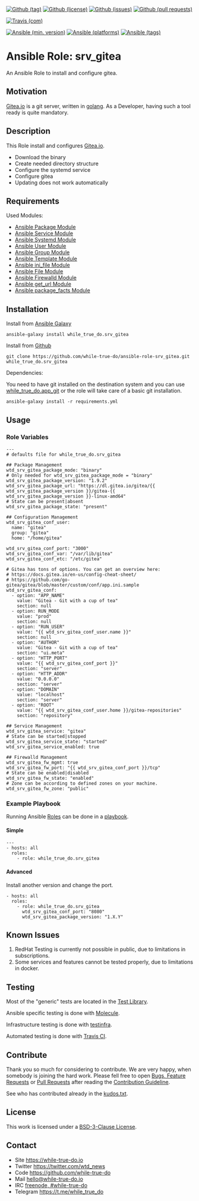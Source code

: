 <!--
name: README.md
description: This file contains important information for the repository.
author: while-true-do.io
contact: hello@while-true-do.io
license: BSD-3-Clause
-->

<!-- github shields -->
[![Github (tag)](https://img.shields.io/github/tag/while-true-do/ansible-role-srv_gitea.svg)](https://github.com/while-true-do/ansible-role-srv_gitea/tags)
[![Github (license)](https://img.shields.io/github/license/while-true-do/ansible-role-srv_gitea.svg)](https://github.com/while-true-do/ansible-role-srv_gitea/blob/master/LICENSE)
[![Github (issues)](https://img.shields.io/github/issues/while-true-do/ansible-role-srv_gitea.svg)](https://github.com/while-true-do/ansible-role-srv_gitea/issues)
[![Github (pull requests)](https://img.shields.io/github/issues-pr/while-true-do/ansible-role-srv_gitea.svg)](https://github.com/while-true-do/ansible-role-srv_gitea/pulls)
<!-- travis shields -->
[![Travis (com)](https://img.shields.io/travis/com/while-true-do/ansible-role-srv_gitea.svg)](https://travis-ci.com/while-true-do/ansible-role-srv_gitea)
<!-- ansible shields -->
[![Ansible (min. version)](https://img.shields.io/badge/dynamic/yaml.svg?label=Min.%20Ansible%20Version&url=https%3A%2F%2Fraw.githubusercontent.com%2Fwhile-true-do%2Fansible-role-srv_gitea%2Fmaster%2Fmeta%2Fmain.yml&query=%24.galaxy_info.min_ansible_version&colorB=black)](https://galaxy.ansible.com/while_true_do/srv_gitea)
[![Ansible (platforms)](https://img.shields.io/badge/dynamic/yaml.svg?label=Supported%20OS&url=https%3A%2F%2Fraw.githubusercontent.com%2Fwhile-true-do%2Fansible-role-srv_gitea%2Fmaster%2Fmeta%2Fmain.yml&query=galaxy_info.platforms%5B*%5D.name&colorB=black)](https://galaxy.ansible.com/while_true_do/srv_gitea)
[![Ansible (tags)](https://img.shields.io/badge/dynamic/yaml.svg?label=Galaxy%20Tags&url=https%3A%2F%2Fraw.githubusercontent.com%2Fwhile-true-do%2Fansible-role-srv_gitea%2Fmaster%2Fmeta%2Fmain.yml&query=%24.galaxy_info.galaxy_tags%5B*%5D&colorB=black)](https://galaxy.ansible.com/while_true_do/srv_gitea)

# Ansible Role: srv_gitea

An Ansible Role to install and configure gitea.

## Motivation

[Gitea.io](https://gitea.io/) is a git server, written in
[golang](https://golang.org/). As a Developer, having such a tool ready is quite
mandatory.

## Description

This Role install and configures [Gitea.io](https://gitea.io/).

-   Download the binary
-   Create needed directory structure
-   Configure the systemd service
-   Configure gitea
-   Updating does not work automatically

## Requirements

Used Modules:

-   [Ansible Package Module](https://docs.ansible.com/ansible/latest/modules/package_module.html)
-   [Ansible Service Module](https://docs.ansible.com/ansible/latest/modules/service_module.html)
-   [Ansible Systemd Module](https://docs.ansible.com/ansible/latest/modules/systemd_module.html)
-   [Ansible User Module](https://docs.ansible.com/ansible/latest/modules/user_module.html)
-   [Ansible Group Module](https://docs.ansible.com/ansible/latest/modules/group_module.html)
-   [Ansible Template Module](https://docs.ansible.com/ansible/latest/modules/template_module.html)
-   [Ansible ini_file Module](https://docs.ansible.com/ansible/latest/modules/ini_file_module.html)
-   [Ansible File Module](https://docs.ansible.com/ansible/latest/modules/file_module.html)
-   [Ansible Firewalld Module](https://docs.ansible.com/ansible/latest/modules/firewalld_module.html)
-   [Ansible get_url Module](https://docs.ansible.com/ansible/latest/modules/get_url_module.html)
-   [Ansible package_facts Module](https://docs.ansible.com/ansible/latest/modules/package_facts_module.html)

## Installation

Install from [Ansible Galaxy](https://galaxy.ansible.com/while_true_do/srv_gitea)
```
ansible-galaxy install while_true_do.srv_gitea
```

Install from [Github](https://github.com/while-true-do/ansible-role-srv_gitea)
```
git clone https://github.com/while-true-do/ansible-role-srv_gitea.git while_true_do.srv_gitea
```

Dependencies:

You need to have git installed on the destination system and you can use
[while_true_do.app_git](galaxy.ansible.com/while_true_do/app_git) or the role
will take care of a basic git installation.

```
ansible-galaxy install -r requirements.yml
```

## Usage

### Role Variables

```
---
# defaults file for while_true_do.srv_gitea

## Package Management
wtd_srv_gitea_package_mode: "binary"
# Only needed for wtd_srv_gitea_package_mode = "binary"
wtd_srv_gitea_package_version: "1.9.2"
wtd_srv_gitea_package_url: "https://dl.gitea.io/gitea/{{ wtd_srv_gitea_package_version }}/gitea-{{ wtd_srv_gitea_package_version }}-linux-amd64"
# State can be present|absent
wtd_srv_gitea_package_state: "present"

## Configuration Management
wtd_srv_gitea_conf_user:
  name: "gitea"
  group: "gitea"
  home: "/home/gitea"

wtd_srv_gitea_conf_port: "3000"
wtd_srv_gitea_conf_var: "/var/lib/gitea"
wtd_srv_gitea_conf_etc: "/etc/gitea"

# Gitea has tons of options. You can get an overview here:
# https://docs.gitea.io/en-us/config-cheat-sheet/
# https://github.com/go-gitea/gitea/blob/master/custom/conf/app.ini.sample
wtd_srv_gitea_conf:
  - option: "APP_NAME"
    value: "Gitea - Git with a cup of tea"
    section: null
  - option: RUN_MODE
    value: "prod"
    section: null
  - option: "RUN_USER"
    value: "{{ wtd_srv_gitea_conf_user.name }}"
    section: null
  - option: "AUTHOR"
    value: "Gitea - Git with a cup of tea"
    section: "ui.meta"
  - option: "HTTP_PORT"
    value: "{{ wtd_srv_gitea_conf_port }}"
    section: "server"
  - option: "HTTP_ADDR"
    value: "0.0.0.0"
    section: "server"
  - option: "DOMAIN"
    value: "localhost"
    section: "server"
  - option: "ROOT"
    value: "{{ wtd_srv_gitea_conf_user.home }}/gitea-repositories"
    section: "repository"

## Service Management
wtd_srv_gitea_service: "gitea"
# State can be started|stopped
wtd_srv_gitea_service_state: "started"
wtd_srv_gitea_service_enabled: true

## Firewalld Management
wtd_srv_gitea_fw_mgmt: true
wtd_srv_gitea_fw_port: "{{ wtd_srv_gitea_conf_port }}/tcp"
# State can be enabled|disabled
wtd_srv_gitea_fw_state: "enabled"
# Zone can be according to defined zones on your machine.
wtd_srv_gitea_fw_zone: "public"
```

### Example Playbook

Running Ansible
[Roles](https://docs.ansible.com/ansible/latest/user_guide/playbooks_reuse_roles.html)
can be done in a
[playbook](https://docs.ansible.com/ansible/latest/user_guide/playbooks_intro.html).

#### Simple

```
---
- hosts: all
  roles:
    - role: while_true_do.srv_gitea
```

#### Advanced

Install another version and change the port.

```
- hosts: all
  roles:
    - role: while_true_do.srv_gitea
      wtd_srv_gitea_conf_port: "8080"
      wtd_srv_gitea_package_version: "1.X.Y"
```

## Known Issues

1.  RedHat Testing is currently not possible in public, due to limitations
    in subscriptions.
2.  Some services and features cannot be tested properly, due to limitations
    in docker.

## Testing

Most of the "generic" tests are located in the
[Test Library](https://github.com/while-true-do/test-library).

Ansible specific testing is done with
[Molecule](https://molecule.readthedocs.io/en/stable/).

Infrastructure testing is done with
[testinfra](https://testinfra.readthedocs.io/en/stable/).

Automated testing is done with [Travis CI](https://travis-ci.com/while-true-do).

## Contribute

Thank you so much for considering to contribute. We are very happy, when somebody
is joining the hard work. Please fell free to open
[Bugs, Feature Requests](https://github.com/while-true-do/ansible-role-srv_gitea/issues)
or [Pull Requests](https://github.com/while-true-do/ansible-role-srv_gitea/pulls) after
reading the [Contribution Guideline](https://github.com/while-true-do/doc-library/blob/master/docs/CONTRIBUTING.md).

See who has contributed already in the [kudos.txt](./kudos.txt).

## License

This work is licensed under a [BSD-3-Clause License](https://opensource.org/licenses/BSD-3-Clause).

## Contact

-   Site <https://while-true-do.io>
-   Twitter <https://twitter.com/wtd_news>
-   Code <https://github.com/while-true-do>
-   Mail [hello@while-true-do.io](mailto:hello@while-true-do.io)
-   IRC [freenode, #while-true-do](https://webchat.freenode.net/?channels=while-true-do)
-   Telegram <https://t.me/while_true_do>
